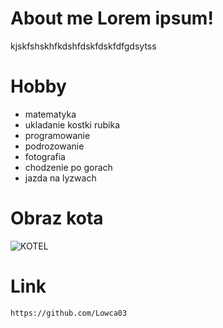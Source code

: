# About me Lorem ipsum!
kjskfshskhfkdshfdskfdskfdfgdsytss
# Hobby
- matematyka
- ukladanie kostki rubika
- programowanie
- podrozowanie 
- fotografia
- chodzenie po gorach
- jazda na lyzwach
# Obraz kota
![KOTEL](https://upload.wikimedia.org/wikipedia/commons/3/32/Collage_of_Six_Cats-03.JPG)
# Link
`https://github.com/Lowca03`
